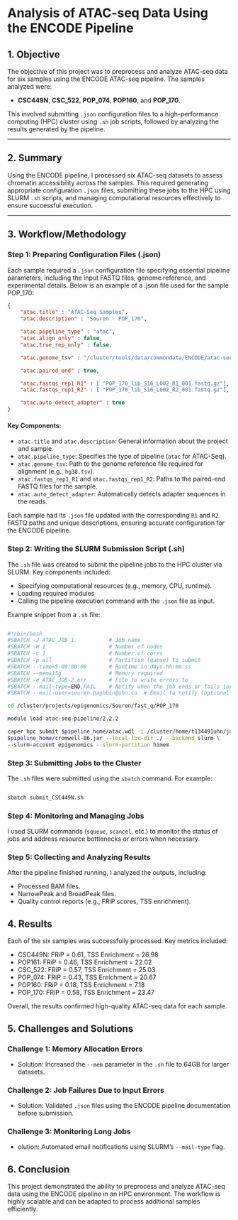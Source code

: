 # Analysis of ATAC-seq Data Using the ENCODE Pipeline

## 1. Objective  
The objective of this project was to preprocess and analyze ATAC-seq data for six samples using the ENCODE ATAC-seq pipeline. The samples analyzed were:  
- **CSC449N**, **CSC_522**, **POP_074**, **POP160**, and **POP_170**.  

This involved submitting `.json` configuration files to a high-performance computing (HPC) cluster using `.sh` job scripts, followed by analyzing the results generated by the pipeline.  

---

## 2. Summary  
Using the ENCODE pipeline, I processed six ATAC-seq datasets to assess chromatin accessibility across the samples. This required generating appropriate configuration `.json` files, submitting these jobs to the HPC using SLURM `.sh` scripts, and managing computational resources effectively to ensure successful execution.

---

## 3. Workflow/Methodology  

### Step 1: Preparing Configuration Files (.json)  
Each sample required a `.json` configuration file specifying essential pipeline parameters, including the input FASTQ files, genome reference, and experimental details. Below is an example of a .json file used for the sample POP_170:

```json
{
    "atac.title" : "ATAC-Seq Samples",
    "atac.description" : "Souren - POP_170",

    "atac.pipeline_type" : "atac",
    "atac.align_only" : false,
    "atac.true_rep_only" : false,

    "atac.genome_tsv" : "/cluster/tools/data/commondata/ENCODE/atac-seq/hg38/hg38.tsv",

    "atac.paired_end" : true,

    "atac.fastqs_rep1_R1" : [ "POP_170_lib_S16_L002_R1_001.fastq.gz"],
    "atac.fastqs_rep1_R2" : [ "POP_170_lib_S16_L002_R2_001.fastq.gz"],

    "atac.auto_detect_adapter" : true
}
```
#### Key Components:
- `atac.title` and `atac.description`: General information about the project and sample.
- `atac.pipeline_type`: Specifies the type of pipeline (`atac` for ATAC-Seq).
- `atac.genome_tsv`: Path to the genome reference file required for alignment (e.g., `hg38.tsv`).
- `atac.fastqs_rep1_R1` and `atac.fastqs_rep1_R2`: Paths to the paired-end FASTQ files for the sample.
- `atac.auto_detect_adapter`: Automatically detects adapter sequences in the reads.

Each sample had its `.json` file updated with the corresponding `R1` and `R2` FASTQ paths and unique descriptions, ensuring accurate configuration for the ENCODE pipeline.

### Step 2: Writing the SLURM Submission Script (.sh)
The `.sh` file was created to submit the pipeline jobs to the HPC cluster via SLURM. Key components included:
- Specifying computational resources (e.g., memory, CPU, runtime).
- Loading required modules
- Calling the pipeline execution command with the `.json` file as input.

Example snippet from a `.sh` file:

```bash

#!/bin/bash
#SBATCH -J ATAC_JOB_1           # Job name
#SBATCH -N 1                    # Number of nodes
#SBATCH -c 1                    # Number of cores
#SBATCH -p all                  # Partition (queue) to submit
#SBATCH --time=5-00:00:00       # Runtime in days-hh:mm:ss
#SBATCH --mem=15g               # Memory required
#SBATCH -e ATAC_JOB-2.err       # File to write errors to
#SBATCH --mail-type=END,FAIL    # Notify when the job ends or fails (optional)
#SBATCH --mail-user=souren.haghbin@uhn.ca  # Email to notify (optional)

cd /cluster/projects/epigenomics/Souren/fast_q/POP_170

module load atac-seq-pipeline/2.2.2

caper hpc submit $pipeline_home/atac.wdl -i /cluster/home/t134491uhn/job_submis$
$pipeline_home/cromwell-86.jar --local-loc-dir ./ --backend slurm \
--slurm-account epigenomics --slurm-partition himem
```
### Step 3: Submitting Jobs to the Cluster
The `.sh` files were submitted using the `sbatch` command. For example:

```bash

sbatch submit_CSC449N.sh

```

### Step 4: Monitoring and Managing Jobs
I used SLURM commands (`squeue`, `scancel`, etc.) to monitor the status of jobs and address resource bottlenecks or errors when necessary.

### Step 5: Collecting and Analyzing Results
After the pipeline finished running, I analyzed the outputs, including:

- Processed BAM files.
- NarrowPeak and BroadPeak files.
- Quality control reports (e.g., FRiP scores, TSS enrichment).

## 4. Results
Each of the six samples was successfully processed. Key metrics included:
- CSC449N: FRiP = 0.61, TSS Enrichment = 26.98
- POP161: FRiP = 0.46, TSS Enrichment = 22.02
- CSC_522: FRiP = 0.57, TSS Enrichment = 25.03
- POP_074: FRiP = 0.43, TSS Enrichment = 20.67
- POP160: FRiP = 0.18, TSS Enrichment = 7.18
- POP_170: FRiP = 0.58, TSS Enrichment = 23.47

Overall, the results confirmed high-quality ATAC-seq data for each sample.

## 5. Challenges and Solutions

### Challenge 1: Memory Allocation Errors
- Solution: Increased the `--mem` parameter in the `.sh` file to 64GB for larger datasets.
### Challenge 2: Job Failures Due to Input Errors
- Solution: Validated `.json` files using the ENCODE pipeline documentation before submission.
### Challenge 3: Monitoring Long Jobs
- olution: Automated email notifications using SLURM’s `--mail-type` flag.

## 6. Conclusion
This project demonstrated the ability to preprocess and analyze ATAC-seq data using the ENCODE pipeline in an HPC environment. The workflow is highly scalable and can be adapted to process additional samples efficiently.
